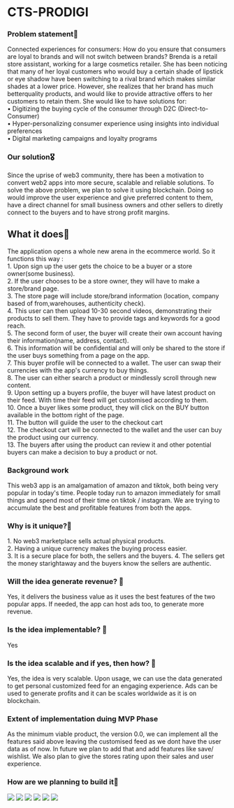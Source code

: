 <h1>CTS-PRODIGI </h1>
<h3> Problem statement🌠 </h3>
Connected experiences for consumers: How do you ensure that consumers are loyal to brands and will not switch between brands? Brenda is a retail store assistant, working for a large cosmetics retailer. She has been noticing that many of her loyal customers who would buy a certain shade of lipstick or eye shadow have been switching to a rival brand which makes similar shades at a lower price. However, she realizes that her brand has much betterquality products, and would like to provide attractive offers to her customers to retain them. She would like to have solutions for:   <br>
• Digitizing the buying cycle of the consumer through D2C (Direct-to-Consumer) <br>
• Hyper-personalizing consumer experience using insights into individual preferences <Br> 
• Digital marketing campaigns and loyalty programs<br>

<h3> Our solution🎖</h3>

Since the uprise of web3 community, there has been a motivation to convert web2 apps into more secure, scalable and reliable solutions. To solve the above problem, we plan to solve it using blockchain. Doing so would improve the user experience and give preferred content to them, have a direct channel for small business owners and other sellers to diretly connect to the buyers and to have strong profit margins.

<h2>What it does🚀</h2>
The application opens a whole new arena in the ecommerce world. So it functions this way : <br>
1. Upon sign up the user gets the choice to be a buyer or a store owner(some business).<br>
2. If the user chooses to be a store owner, they will have to make a store/brand page.<br>
3. The store page will include store/brand information (location, company based of from,warehouses, authenticity check).<br>
4. This user can then upload 10-30 second videos, demonstrating their products to sell them. They have to provide tags and keywords for a good reach.<br>
5. The second form of user, the buyer will create their own account having their information(name, address, contact).<br>
6. This information will be confidential and will only be shared to the store if the user buys something from a page on the app.<br>
7. This buyer profile will be connected to a wallet. The user can swap their currencies with the app's currency to buy things.<br>
8. The user can either search a product or mindlessly scroll through new content. <br>
9. Upon setting up a buyers profile, the buyer will have latest product on their feed. With time their feed will get customised according to them.<br>
10. Once a buyer likes some product, they will click on the BUY button available in the bottom right of the page. <br> 
11. The button will guiide the user to the checkout cart<br>
12. The checkout cart will be connected to the wallet and the user can buy the product using our currency.<br>
13. The buyers after using the product can review it and other potential buyers can make a decision to buy a product or not.<br>

<h3> Background work </h3>
This web3 app is an amalgamation of amazon and tiktok, both being very popular in today's time. People today run to amazon immediately for small things and spend most of their time on tiktok / instagram. We are trying to accumulate the best and profitable features from both the apps. <br> 

<h3> Why is it unique?🎉 </h3>
1. No web3 marketplace sells actual physical products.<br>
2. Having a unique currency makes the buying process easier.<br>
3. It is a secure place for both, the sellers and the buyers.
4. The sellers get the money starightaway and the buyers know the sellers are authentic.<br>

<h3> Will the idea generate revenue? 🔴</h3>
Yes, it delivers the business value as it uses the best features of the two popular apps. If needed, the app can host ads too, to generate more revenue.<br>
  
<h3> Is the idea implementable? 🔴</h3>
Yes
  
<h3> Is the idea scalable and if yes, then how? 🔴</h3>
Yes, the idea is very scalable. Upon usage, we can use the data generated to get personal customized feed for an engaging experience. Ads can be used to generate profits and it can be scales worldwide as it is on blockchain. <br>

<h3> Extent of implementation duing MVP Phase </h3>
As the minimum viable product, the version 0.0, we can implement all the features said above leaving the customised feed as we dont have the user data as of now. In future we plan to add that and add features like save/ wishlist. We also plan to give the stores rating upon their sales and user experience.
<br>

<h3>How are we planning to build it🔨</h3>
<img src = https://img.shields.io/badge/-next.js-blue>
<img src = https://img.shields.io/badge/-moralis-9cf>
<img src = https://img.shields.io/badge/-solidity-ff69b4>
<img src = https://img.shields.io/badge/-tailwind-yellow>
<img src = https://img.shields.io/badge/-netlify-yellowgreen>
<img src = https://img.shields.io/badge/-infura-critical>
